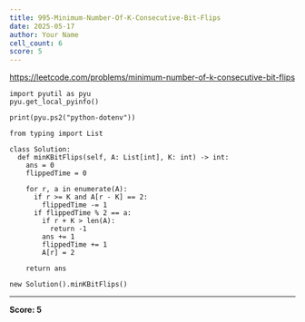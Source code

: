 ```yaml
---
title: 995-Minimum-Number-Of-K-Consecutive-Bit-Flips
date: 2025-05-17
author: Your Name
cell_count: 6
score: 5
---
```


https://leetcode.com/problems/minimum-number-of-k-consecutive-bit-flips


```
import pyutil as pyu
pyu.get_local_pyinfo()
```


```
print(pyu.ps2("python-dotenv"))
```


```
from typing import List
```


```
class Solution:
  def minKBitFlips(self, A: List[int], K: int) -> int:
    ans = 0
    flippedTime = 0

    for r, a in enumerate(A):
      if r >= K and A[r - K] == 2:
        flippedTime -= 1
      if flippedTime % 2 == a:
        if r + K > len(A):
          return -1
        ans += 1
        flippedTime += 1
        A[r] = 2

    return ans
```


```
new Solution().minKBitFlips()
```


---
**Score: 5**